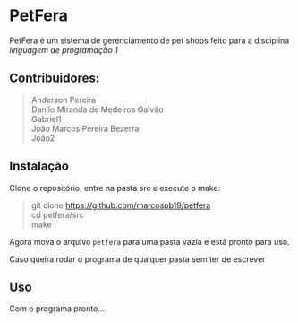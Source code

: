 # PetFera

PetFera é um sistema de gerenciamento de pet shops feito para a disciplina _linguagem de programação 1_

## Contribuidores:

> Anderson Pereira \
> Danilo Miranda de Medeiros Galvão \
> Gabriel1 \
> João Marcos Pereira Bezerra \
> João2

## Instalação

Clone o repositório, entre na pasta src e execute o make:

> git clone https://github.com/marcospb19/petfera \
> cd petfera/src \
> make

Agora mova o arquivo `petfera` para uma pasta vazia e está pronto para uso.

Caso queira rodar o programa de qualquer pasta sem ter de escrever

## Uso

Com o programa pronto...

